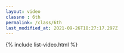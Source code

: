 ```yaml
---
layout: video
classno : 6th
permalink: /class/6th
last_modified_at: 2021-09-26T18:27:17.297Z
---
```


{% include list-video.html %}
